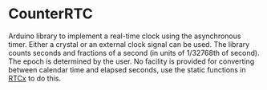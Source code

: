 # CounterRTC

Arduino library to implement a real-time clock using the asynchronous
timer. Either a crystal or an external clock signal can be used. The
library counts seconds and fractions of a second (in units of
1/32768th of second). The epoch is determined by the user. No facility
is provided for converting between calendar time and elapsed seconds,
use the static functions in
[RTCx](https://github.com/stevemarple/RTCx) to do this.




